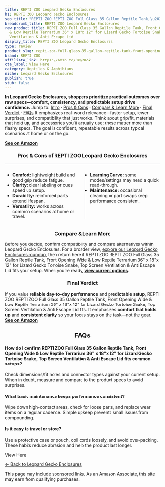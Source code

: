 ```yaml
---
title: REPTI ZOO Leopard Gecko Enclosures
h1: REPTI ZOO Leopard Gecko Enclosures
seo_title: "REPTI ZOO REPTI ZOO Full Glass 35 Gallon Reptile Tank,\u2026"
breadcrumb_title: REPTI ZOO Leopard Gecko Enclosures
raw_product_title: REPTI ZOO Full Glass 35 Gallon Reptile Tank, Front Opening Wide
  & Low Reptile Terrarium 36" x 18"x 12" for Lizard Gecko Tortoise Snake, Top Screen
  Ventilation & Anti Escape Lid
display_title: REPTI ZOO Leopard Gecko Enclosures
type: review
product_slug: repti-zoo-full-glass-35-gallon-reptile-tank-front-opening-wide-low-rept-0b73c504
brand: REPTI ZOO
affiliate_link: https://amzn.to/3Ky2Kok
cta_label: View Here
category: Reptiles & Amphibians
niche: Leopard Gecko Enclosures
publish: true
stub: false
---
```


<div id="intro" class="full-width"><p><strong>In Leopard Gecko Enclosures, shoppers prioritize practical outcomes over raw specs&mdash;comfort, consistency, and predictable setup drive confidence.</strong> Jump to: <a href="#intro">Intro</a> · <a href="#pros-cons">Pros &amp; Cons</a> · <a href="#compare-more">Compare &amp; Learn More</a> · <a href="#verdict">Final Verdict</a> · <a href="#faqs">FAQs</a> It emphasizes real-world relevance&mdash;faster setup, fewer surprises, and compatibility that just works. Think about grip/fit, materials that hold up, and accessories you’ll actually use; these matter more than flashy specs. The goal is confident, repeatable results across typical scenarios at home or on the go.</p><p><a href="https://amzn.to/3Ky2Kok" rel="nofollow sponsored noopener" target="_blank"><strong>See on Amazon</strong></a></p></div>
<h3 id="pros-cons" style="text-align:center;">Pros &amp; Cons of REPTI ZOO Leopard Gecko Enclosures</h3>
<div class="pc-grid" style="display:grid;grid-template-columns:1fr 1fr;gap:16px;border-top:1px solid #e5e7eb;padding-top:12px;">
  <ul>
    <li><strong>Comfort:</strong> lightweight build and good grip reduce fatigue.</li>
    <li><strong>Clarity:</strong> clear labeling or cues speed up setup.</li>
    <li><strong>Durability:</strong> reinforced parts extend lifespan.</li>
    <li><strong>Versatility:</strong> works across common scenarios at home or travel.</li>
  </ul>
  <ul style="border-left:1px solid #e5e7eb;padding-left:16px;">
    <li><strong>Learning Curve:</strong> some modes/settings may need a quick read-through.</li>
    <li><strong>Maintenance:</strong> occasional cleaning or part swaps keep performance consistent.</li>
  </ul>
</div>


<h3 id="compare-more" style="text-align:center;">Compare &amp; Learn More</h3>
<p>Before you decide, confirm compatibility and compare alternatives within Leopard Gecko Enclosures. For a broader view, <a href="#">explore our Leopard Gecko Enclosures roundup</a>, then return here if REPTI ZOO REPTI ZOO Full Glass 35 Gallon Reptile Tank, Front Opening Wide & Low Reptile Terrarium 36" x 18"x 12" for Lizard Gecko Tortoise Snake, Top Screen Ventilation & Anti Escape Lid fits your setup. When you’re ready, <a href="https://amzn.to/3Ky2Kok" rel="nofollow sponsored noopener" target="_blank"><strong>view current options</strong></a>.</p>

<h3 id="verdict" style="text-align:center;">Final Verdict</h3>
<p>If you value <strong>reliable day-to-day performance</strong> and <strong>predictable setup</strong>, REPTI ZOO REPTI ZOO Full Glass 35 Gallon Reptile Tank, Front Opening Wide & Low Reptile Terrarium 36" x 18"x 12" for Lizard Gecko Tortoise Snake, Top Screen Ventilation & Anti Escape Lid fits. It emphasizes <strong>comfort that holds up</strong> and <strong>consistent clarity</strong> so your focus stays on the task&mdash;not the gear. <a href="https://amzn.to/3Ky2Kok" rel="nofollow sponsored noopener" target="_blank"><strong>See on Amazon</strong></a></p>

<h2 id="faqs" style="text-align:center;">FAQs</h2>
<h4><strong>How do I confirm REPTI ZOO Full Glass 35 Gallon Reptile Tank, Front Opening Wide & Low Reptile Terrarium 36" x 18"x 12" for Lizard Gecko Tortoise Snake, Top Screen Ventilation & Anti Escape Lid fits common setups?</strong></h4>
<p>Check dimensions/fit notes and connector types against your current setup. When in doubt, measure and compare to the product specs to avoid surprises.</p>
<h4><strong>What basic maintenance keeps performance consistent?</strong></h4>
<p>Wipe down high-contact areas, check for loose parts, and replace wear items on a regular cadence. Simple upkeep prevents small issues from compounding.</p>
<h4><strong>Is it easy to travel or store?</strong></h4>
<p>Use a protective case or pouch, coil cords loosely, and avoid over-packing. These habits reduce abrasion and help the product last longer.</p>

<p><a class="btn" href="https://amzn.to/3Ky2Kok" target="_blank" rel="nofollow sponsored noopener">View Here</a></p>
<p><a href="/roundups/reptiles-amphibians/leopard-gecko-enclosures/">← Back to Leopard Gecko Enclosures</a></p>
<aside class="disclosure">This page may include sponsored links. As an Amazon Associate, this site may earn from qualifying purchases.</aside>
